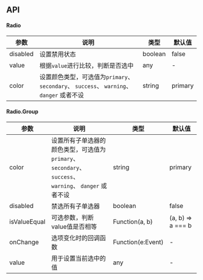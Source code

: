 ## API 
#### Radio

| 参数 | 说明 | 类型 | 默认值 |
| --- | --- | --- | --- |
| disabled | 设置禁用状态 | boolean | false |
| value | 根据`value`进行比较，判断是否选中 | any | - |
| color | 设置颜色类型，可选值为`primary`、 `secondary`、 `success`、 `warning`、 `danger` 或者不设 | string | primary |

#### Radio.Group

| 参数 | 说明 | 类型 | 默认值 |
| --- | --- | --- | --- |
| color | 设置所有子单选器的颜色类型，可选值为`primary`、 `secondary`、 `success`、 `warning`、 `danger` 或者不设 | string | primary |
| disabled | 禁选所有子单选器 | boolean | false |
| isValueEqual | 可选参数，判断value值是否相等 | Function(a, b) | (a, b) => a === b |
| onChange | 选项变化时的回调函数 | Function(e:Event) | - |
| value | 用于设置当前选中的值 | any | - |